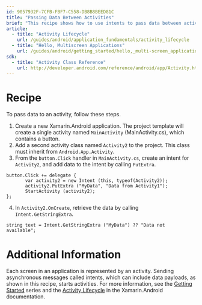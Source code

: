 ```yaml
---
id: 9057932F-7CFB-FBF7-C558-DB8B8BEED81C
title: "Passing Data Between Activities"
brief: "This recipe shows how to use intents to pass data between activities."
article:
  - title: "Activity Lifecycle" 
    url: /guides/android/application_fundamentals/activity_lifecycle
  - title: "Hello, Multiscreen Applications" 
    url: /guides/android/getting_started/hello,_multi-screen_applications
sdk:
  - title: "Activity Class Reference" 
    url: http://developer.android.com/reference/android/app/Activity.html
---
```


<a name="Recipe" class="injected"></a>


# Recipe

To pass data to an activity, follow these steps.

1.  Create a new Xamarin.Android application. The project template will create a single activity named  `MainActivity` (MainActivity.cs), which contains a button.
2.  Add a second activity class named  `Activity2` to the project. This class must inherit from  `Android.App.Activity`.
3.  From the  `button.Click` handler in  `MainActivity.cs`, create an intent for  `Activity2`, and add data to the intent by calling  `PutExtra`.


```
button.Click += delegate {
       var activity2 = new Intent (this, typeof(Activity2));
       activity2.PutExtra ("MyData", "Data from Activity1");
       StartActivity (activity2);
};
```

<ol start="4">
  <li>In <code>Activity2.OnCreate</code>, retrieve the data by calling <code>Intent.GetStringExtra</code>.</li>
</ol>


```
string text = Intent.GetStringExtra ("MyData") ?? "Data not available";
```

 <a name="Additional_Information" class="injected"></a>


# Additional Information

Each screen in an application is represented by an activity. Sending
asynchronous messages called intents, which can include data payloads, as shown
in this recipe, starts activities. For more information, see the [Getting Started](/guides/android/getting_started) series and the [Activity Lifecycle](/guides/android/application_fundamentals/activity_lifecycle) in the Xamarin.Android documentation.

